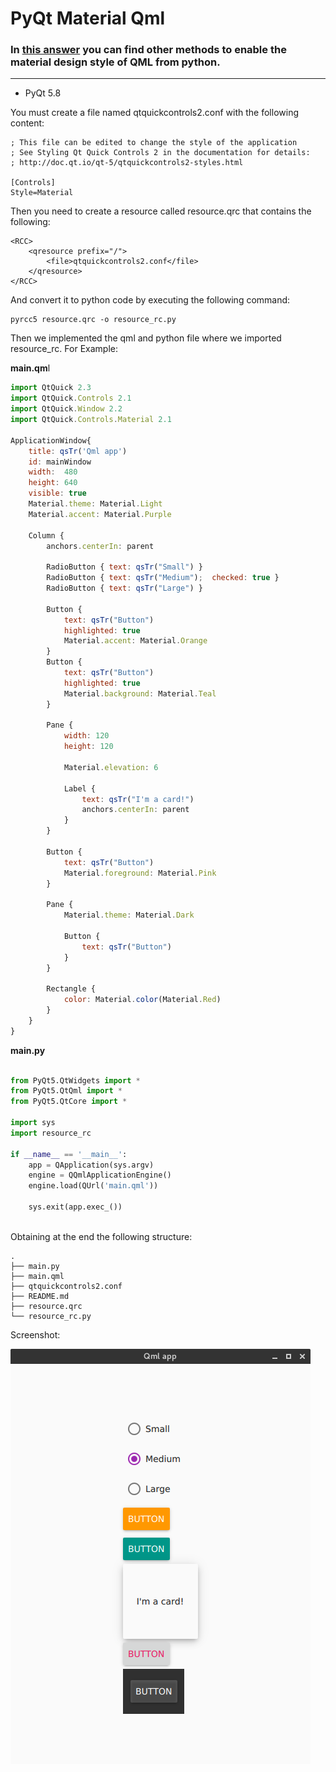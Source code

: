 PyQt Material Qml
===========

### In [this answer](https://stackoverflow.com/a/48583334/6622587) you can find other methods to enable the material design style of QML from python.

_______________________________________________________

- PyQt 5.8

You must create a file named qtquickcontrols2.conf with the following content:


	; This file can be edited to change the style of the application
	; See Styling Qt Quick Controls 2 in the documentation for details:
	; http://doc.qt.io/qt-5/qtquickcontrols2-styles.html
	
	[Controls]
	Style=Material


Then you need to create a resource called resource.qrc that contains the following:

	<RCC>
	    <qresource prefix="/">
	        <file>qtquickcontrols2.conf</file>
	    </qresource>
	</RCC>

And convert it to python code by executing the following command:

	pyrcc5 resource.qrc -o resource_rc.py


Then we implemented the qml and python file where we imported resource_rc. For Example:

**main.qm**l

```js
import QtQuick 2.3
import QtQuick.Controls 2.1
import QtQuick.Window 2.2
import QtQuick.Controls.Material 2.1 

ApplicationWindow{
    title: qsTr('Qml app')
    id: mainWindow
    width:  480
    height: 640
    visible: true
    Material.theme: Material.Light
    Material.accent: Material.Purple

    Column {
        anchors.centerIn: parent

        RadioButton { text: qsTr("Small") }
        RadioButton { text: qsTr("Medium");  checked: true }
        RadioButton { text: qsTr("Large") }

        Button {
            text: qsTr("Button")
            highlighted: true
            Material.accent: Material.Orange
        }
        Button {
            text: qsTr("Button")
            highlighted: true
            Material.background: Material.Teal
        }

        Pane {
            width: 120
            height: 120

            Material.elevation: 6

            Label {
                text: qsTr("I'm a card!")
                anchors.centerIn: parent
            }
        }

        Button {
            text: qsTr("Button")
            Material.foreground: Material.Pink
        }

        Pane {
            Material.theme: Material.Dark

            Button {
                text: qsTr("Button")
            }
        }

        Rectangle {
            color: Material.color(Material.Red)
        }
   	} 
}
```

**main.py**

```python

from PyQt5.QtWidgets import *
from PyQt5.QtQml import *
from PyQt5.QtCore import *

import sys
import resource_rc

if __name__ == '__main__':
	app = QApplication(sys.argv)
	engine = QQmlApplicationEngine()
	engine.load(QUrl('main.qml'))

	sys.exit(app.exec_())
	
```

Obtaining at the end the following structure:

	.
	├── main.py
	├── main.qml
	├── qtquickcontrols2.conf
	├── README.md
	├── resource.qrc
	└── resource_rc.py



Screenshot:

![Screenshot](img/Screenshot.png  "Screenshot")